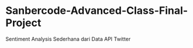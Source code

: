 # Sanbercode-Advanced-Class-Final-Project
Sentiment Analysis Sederhana dari Data API Twitter 

<!---

<img src="https://github.com/wisnuadipradana/Sanbercode-Advanced-Class-Final-Project/ERD_app.jpg" width="500" style="max-width:100%;">

<img src="https://github.com/wisnuadipradana/Sanbercode-Advanced-Class-Final-Project/raw/ERD_app.jpg" width="500" style="max-width:100%;">

<img src="https://github.com/wisnuadipradana/Sanbercode-Advanced-Class-Final-Project/raw/master/ERD_app.jpg" width="500" style="max-width:100%;">

<img src="https://github.com/wisnuadipradana/Sanbercode%20Advanced%20Class%20Final%20Project/ERD_app.jpg" width="500" style="max-width:100%;">

<img src="https://github.com/wisnuadipradana/Sanbercode%20Advanced%20Class%20Final%20Project/raw/ERD_app.jpg" width="500" style="max-width:100%;">

<img src="https://github.com/wisnuadipradana/Sanbercode%20Advanced%20Class%20Final%20Project/raw/master/ERD_app.jpg" width="500" style="max-width:100%;">

<img src="https://github.com/venansiusrt/Mathematical-Modeling/raw/master/1st%20Homework%20Autowasher%20Spring/LatexFile/wave0.PNG" width="500" style="max-width:100%;"> 

-->




